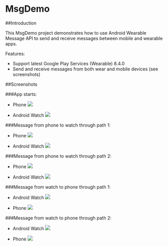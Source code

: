 # MsgDemo

##Introduction

This MsgDemo project demonstrates how to use Android Wearable Message API to send and receive messages between mobile and wearable apps.

Features:

- Support latest Google Play Services (Wearable) 8.4.0
- Send and receive messages from both wear and mobile devices (see screenshots)


##Screenshots

###App starts:

- Phone
![](https://raw.githubusercontent.com/csarron/MsgDemo/master/Screenshots/init_phone.png)

- Android Watch
![](https://raw.githubusercontent.com/csarron/MsgDemo/master/Screenshots/init_wear.png)


###Message from phone to watch through path 1:

- Phone
![](https://raw.githubusercontent.com/csarron/MsgDemo/master/Screenshots/p2w_phone_1.png)

- Android Watch
![](https://raw.githubusercontent.com/csarron/MsgDemo/master/Screenshots/p2w_wear_1.png)


###Message from phone to watch through path 2:

- Phone
![](https://raw.githubusercontent.com/csarron/MsgDemo/master/Screenshots/p2w_phone_2.png)

- Android Watch
![](https://raw.githubusercontent.com/csarron/MsgDemo/master/Screenshots/p2w_wear_2.png)


###Message from watch to phone through path 1:

- Android Watch
![](https://raw.githubusercontent.com/csarron/MsgDemo/master/Screenshots/w2p_wear_1.png)

- Phone
![](https://raw.githubusercontent.com/csarron/MsgDemo/master/Screenshots/w2p_phone_1.png)


###Message from watch to phone through path 2:

- Android Watch
![](https://raw.githubusercontent.com/csarron/MsgDemo/master/Screenshots/w2p_wear_2.png)

- Phone
![](https://raw.githubusercontent.com/csarron/MsgDemo/master/Screenshots/w2p_phone_2.png)


